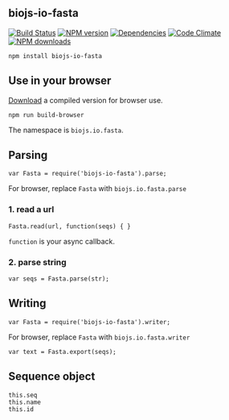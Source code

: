 biojs-io-fasta
----------------

[![Build Status](https://drone.io/github.com/biojs/biojs-io-fasta/status.png)](https://drone.io/github.com/biojs/biojs-io-fasta/latest)
[![NPM version](http://img.shields.io/npm/v/biojs-io-fasta.svg)](https://www.npmjs.org/package/biojs-io-fasta)
[![Dependencies](https://david-dm.org/biojs/biojs-io-fasta.png)](https://david-dm.org/biojs/biojs-io-fasta)
[![Code Climate](https://codeclimate.com/github/biojs/biojs-io-fasta/badges/gpa.svg)](https://codeclimate.com/github/biojs/biojs-io-fasta)
[![NPM downloads](http://img.shields.io/npm/dm/biojs-io-fasta.svg)](https://www.npmjs.org/package/biojs-io-fasta)

```
npm install biojs-io-fasta
```

Use in your browser
-------------------

[Download](https://drone.io/github.com/biojs/biojs-io-fasta/files) a compiled version for browser use.

```
npm run build-browser
```

The namespace is `biojs.io.fasta`.

Parsing
------

```
var Fasta = require('biojs-io-fasta').parse;
```

For browser, replace `Fasta` with `biojs.io.fasta.parse`

### 1. read a url

```
Fasta.read(url, function(seqs) { }
```

`function` is your async callback.

### 2. parse string

```
var seqs = Fasta.parse(str);
```

Writing
------

```
var Fasta = require('biojs-io-fasta').writer;
```

For browser, replace `Fasta` with `biojs.io.fasta.writer`

```
var text = Fasta.export(seqs);
```

Sequence object
---------------

```
this.seq 
this.name 
this.id 
```
